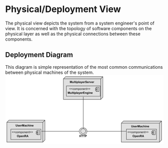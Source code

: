 # Physical/Deployment View
The physical view depicts the system from a system engineer's point of view. It is concerned with the topology of software components on the physical layer as well as the physical connections between these components.

## Deployment Diagram
This diagram is simple representation of the most common communications between physical machines of the system.
![OpenRA's Game Engine Package Diagram](https://github.com/Malafas/OpenRA/blob/bleed/ADS/4+1/PhysicalView/DeploymentDiagram.png)
